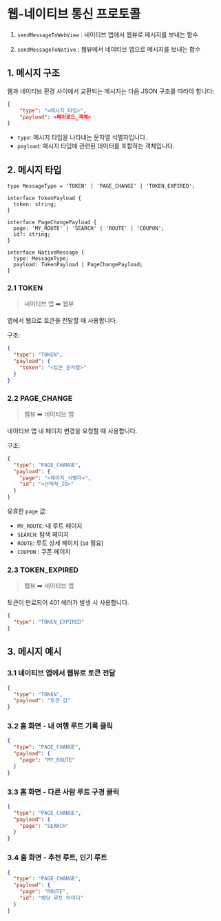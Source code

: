# 웹-네이티브 통신 프로토콜

1. `sendMessageToWebView` : 네이티브 앱에서 웹뷰로 메시지를 보내는 함수

2. `sendMessageToNative` : 웹뷰에서 네이티브 앱으로 메시지를 보내는 함수

## 1. 메시지 구조

웹과 네이티브 환경 사이에서 교환되는 메시지는 다음 JSON 구조를 따라야 합니다:

```json
{
    "type": "<메시지_타입>",
    "payload": <페이로드_객체>
}
```

- `type`: 메시지 타입을 나타내는 문자열 식별자입니다.
- `payload`: 메시지 타입에 관련된 데이터를 포함하는 객체입니다.

## 2. 메시지 타입

```tsx
type MessageType = 'TOKEN' | 'PAGE_CHANGE' | 'TOKEN_EXPIRED';

interface TokenPayload {
  token: string;
}

interface PageChangePayload {
  page: 'MY_ROUTE' | 'SEARCH' | 'ROUTE' | 'COUPON';
  id?: string;
}

interface NativeMessage {
  type: MessageType;
  payload: TokenPayload | PageChangePayload;
}
```

### 2.1 TOKEN

> 네이티브 앱 ➡️ 웹뷰

앱에서 웹으로 토큰을 전달할 때 사용합니다.

구조:

```json
{
  "type": "TOKEN",
  "payload": {
    "token": "<토큰_문자열>"
  }
}
```

### 2.2 PAGE_CHANGE

> 웹뷰 ➡️ 네이티브 앱

네이티브 앱 내 페이지 변경을 요청할 때 사용합니다.

구조:

```json
{
  "type": "PAGE_CHANGE",
  "payload": {
    "page": "<페이지_식별자>",
    "id": "<선택적_ID>"
  }
}
```

유효한 `page` 값:

- `MY_ROUTE`: 내 루트 페이지
- `SEARCH`: 탐색 페이지
- `ROUTE`: 루트 상세 페이지 (`id` 필요)
- `COUPON` : 쿠폰 페이지

### 2.3 TOKEN_EXPIRED

> 웹뷰 ➡️ 네이티브 앱

토큰이 만료되어 401 에러가 발생 시 사용합니다.

```json
{
  "type": "TOKEN_EXPIRED"
}
```

## 3. 메시지 예시

### 3.1 네이티브 앱에서 웹뷰로 토큰 전달

```json
{
  "type": "TOKEN",
  "payload": "토큰 값"
}
```

### 3.2 홈 화면 - 내 여행 루트 기록 클릭

```json
{
  "type": "PAGE_CHANGE",
  "payload": {
    "page": "MY_ROUTE"
  }
}
```

### 3.3 홈 화면 - 다른 사람 루트 구경 클릭

```json
{
  "type": "PAGE_CHANGE",
  "payload": {
    "page": "SEARCH"
  }
}
```

### 3.4 홈 화면 - 추천 루트, 인기 루트

```json
{
  "type": "PAGE_CHANGE",
  "payload": {
    "page": "ROUTE",
    "id": "해당 루트 아이디"
  }
}
```
